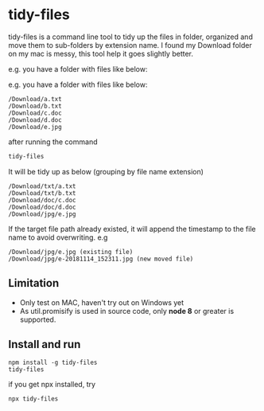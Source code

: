 # tidy-files

tidy-files is a command line tool to tidy up the files in folder, organized and move them to sub-folders by extension name. I found my Download folder on my mac is messy, this tool help it goes slightly better.  

e.g. you have a folder with files like below:  

e.g. you have a folder with files like below:  

    /Download/a.txt  
    /Download/b.txt  
    /Download/c.doc  
    /Download/d.doc
    /Download/e.jpg

after running the command

```bash
tidy-files
```

It will be tidy up as below (grouping by file name extension)

    /Download/txt/a.txt  
    /Download/txt/b.txt  
    /Download/doc/c.doc  
    /Download/doc/d.doc
    /Download/jpg/e.jpg
  
If the target file path already existed, it will append the timestamp to the file name to avoid overwriting. e.g 

    /Download/jpg/e.jpg (existing file)
    /Download/jpg/e-20181114_152311.jpg (new moved file)
  
## Limitation

* Only test on MAC, haven't try out on Windows yet
* As util.promisify is used in source code, only **node 8** or greater is supported.  

## Install and run

```shell
npm install -g tidy-files
tidy-files  
```

if you get npx installed, try

```shell
npx tidy-files
```
